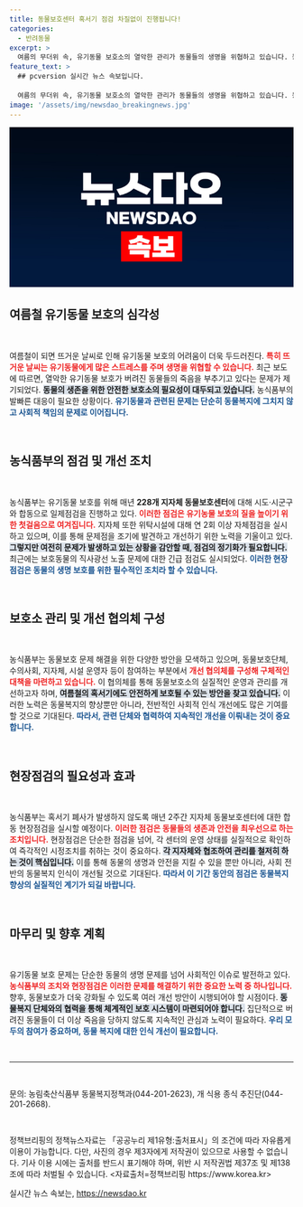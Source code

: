 ```yaml
---
title: 동물보호센터 혹서기 점검 차질없이 진행됩니다!
categories:
  - 반려동물
excerpt: >
  여름의 무더위 속, 유기동물 보호소의 열악한 관리가 동물들의 생명을 위협하고 있습니다. 농식품부는 긴급 점검과 개선 방안을 마련하고 있지만, 여전히 해결되지 않은 문제들이 존재합니다.
feature_text: >
  ## pcversion 실시간 뉴스 속보입니다.

  여름의 무더위 속, 유기동물 보호소의 열악한 관리가 동물들의 생명을 위협하고 있습니다. 농식품부는 긴급 점검과 개선 방안을 마련하고 있지만, 여전히 해결되지 않은 문제들이 존재합니다.
image: '/assets/img/newsdao_breakingnews.jpg'
---
```


<p><img src="/assets/img/newsdao_breakingnews.jpg" alt="pcversion 속보" /></p>

<h2 data-ke-size="size26">여름철 유기동물 보호의 심각성</h2>

<p data-ke-size="size16">&nbsp;</p>

<p>여름철이 되면 뜨거운 날씨로 인해 유기동물 보호의 어려움이 더욱 두드러진다. <b><span style="color: #ee2323;">특히 뜨거운 날씨는 유기동물에게 많은 스트레스를 주며 생명을 위협할 수 있습니다.</span></b> 최근 보도에 따르면, 열악한 유기동물 보호가 버려진 동물들의 죽음을 부추기고 있다는 문제가 제기되었다. <b><span style="background-color: #21538527;">동물의 생존을 위한 안전한 보호소의 필요성이 대두되고 있습니다.</span></b> 농식품부의 발빠른 대응이 필요한 상황이다. <b><span style="color: #1a5490;">유기동물과 관련된 문제는 단순히 동물복지에 그치지 않고 사회적 책임의 문제로 이어집니다.</span></b></p>

<p data-ke-size="size16">&nbsp;</p>

<h2 data-ke-size="size26">농식품부의 점검 및 개선 조치</h2>

<p data-ke-size="size16">&nbsp;</p>

<p>농식품부는 유기동물 보호를 위해 매년 <strong>228개 지자체 동물보호센터</strong>에 대해 시도·시군구와 합동으로 일제점검을 진행하고 있다. <b><span style="color: #ee2323;">이러한 점검은 유기농물 보호의 질을 높이기 위한 첫걸음으로 여겨집니다.</span></b> 지자체 또한 위탁시설에 대해 연 2회 이상 자체점검을 실시하고 있으며, 이를 통해 문제점을 조기에 발견하고 개선하기 위한 노력을 기울이고 있다. <b><span style="background-color: #21538527;">그렇지만 여전히 문제가 발생하고 있는 상황을 감안할 때, 점검의 정기화가 필요합니다.</span></b> 최근에는 보호동물의 직사광선 노출 문제에 대한 긴급 점검도 실시되었다. <b><span style="color: #1a5490;">이러한 현장 점검은 동물의 생명 보호를 위한 필수적인 조치라 할 수 있습니다.</span></b></p>

<p data-ke-size="size16">&nbsp;</p>

<h2 data-ke-size="size26">보호소 관리 및 개선 협의체 구성</h2>

<p data-ke-size="size16">&nbsp;</p>

<p>농식품부는 동물보호 문제 해결을 위한 다양한 방안을 모색하고 있으며, 동물보호단체, 수의사회, 지자체, 시설 운영자 등이 참여하는 부분에서 <b><span style="color: #ee2323;">개선 협의체를 구성해 구체적인 대책을 마련하고 있습니다.</span></b> 이 협의체를 통해 동물보호소의 실질적인 운영과 관리를 개선하고자 하며, <b><span style="background-color: #21538527;">여름철의 혹서기에도 안전하게 보호될 수 있는 방안을 찾고 있습니다.</span></b> 이러한 노력은 동물복지의 향상뿐만 아니라, 전반적인 사회적 인식 개선에도 많은 기여를 할 것으로 기대된다. <b><span style="color: #1a5490;">따라서, 관련 단체와 협력하여 지속적인 개선을 이뤄내는 것이 중요합니다.</span></b></p>

<p data-ke-size="size16">&nbsp;</p>

<h2 data-ke-size="size26">현장점검의 필요성과 효과</h2>

<p data-ke-size="size16">&nbsp;</p>

<p>농식품부는 혹서기 폐사가 발생하지 않도록 매년 2주간 지자체 동물보호센터에 대한 합동 현장점검을 실시할 예정이다. <b><span style="color: #ee2323;">이러한 점검은 동물들의 생존과 안전을 최우선으로 하는 조치입니다.</span></b> 현장점검은 단순한 점검을 넘어, 각 센터의 운영 상태를 실질적으로 확인하여 즉각적인 시정조치를 취하는 것이 중요하다. <b><span style="background-color: #21538527;">각 지자체와 협조하여 관리를 철저히 하는 것이 핵심입니다.</span></b> 이를 통해 동물의 생명과 안전을 지킬 수 있을 뿐만 아니라, 사회 전반의 동물복지 인식이 개선될 것으로 기대된다. <b><span style="color: #1a5490;">따라서 이 기간 동안의 점검은 동물복지 향상의 실질적인 계기가 되길 바랍니다.</span></b></p>

<p data-ke-size="size16">&nbsp;</p>

<h2 data-ke-size="size26">마무리 및 향후 계획</h2>

<p data-ke-size="size16">&nbsp;</p>

<p>유기동물 보호 문제는 단순한 동물의 생명 문제를 넘어 사회적인 이슈로 발전하고 있다. <b><span style="color: #ee2323;">농식품부의 조치와 현장점검은 이러한 문제를 해결하기 위한 중요한 노력 중 하나입니다.</span></b> 향후, 동물보호가 더욱 강화될 수 있도록 여러 개선 방안이 시행되어야 할 시점이다. <b><span style="background-color: #21538527;">동물복지 단체와의 협력을 통해 체계적인 보호 시스템이 마련되어야 합니다.</span></b> 집단적으로 버려진 동물들이 더 이상 죽음을 당하지 않도록 지속적인 관심과 노력이 필요하다. <b><span style="color: #1a5490;">우리 모두의 참여가 중요하며, 동물 복지에 대한 인식 개선이 필요합니다.</span></b></p>

<p data-ke-size="size16">&nbsp;</p>

<hr>

<p data-ke-size="size16">&nbsp;</p>

<p>문의: 농림축산식품부 동물복지정책과(044-201-2623), 개 식용 종식 추진단(044-201-2668). </p>

<p data-ke-size="size16">&nbsp;</p>

<p>정책브리핑의 정책뉴스자료는 「공공누리 제1유형:출처표시」의 조건에 따라 자유롭게 이용이 가능합니다. 다만, 사진의 경우 제3자에게 저작권이 있으므로 사용할 수 없습니다. 기사 이용 시에는 출처를 반드시 표기해야 하며, 위반 시 저작권법 제37조 및 제138조에 따라 처벌될 수 있습니다. &lt;자료출처=정책브리핑 https://www.korea.kr></p>
실시간 뉴스 속보는, <a href="https://newsdao.kr" rel="dofollow">https://newsdao.kr</a>


